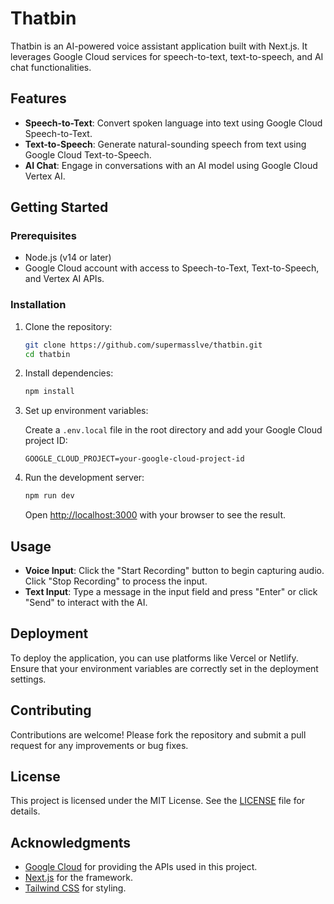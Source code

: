 # Thatbin

Thatbin is an AI-powered voice assistant application built with Next.js. It leverages Google Cloud services for speech-to-text, text-to-speech, and AI chat functionalities.

## Features

- **Speech-to-Text**: Convert spoken language into text using Google Cloud Speech-to-Text.
- **Text-to-Speech**: Generate natural-sounding speech from text using Google Cloud Text-to-Speech.
- **AI Chat**: Engage in conversations with an AI model using Google Cloud Vertex AI.

## Getting Started

### Prerequisites

- Node.js (v14 or later)
- Google Cloud account with access to Speech-to-Text, Text-to-Speech, and Vertex AI APIs.

### Installation

1. Clone the repository:

   ```bash
   git clone https://github.com/supermasslve/thatbin.git
   cd thatbin
   ```

2. Install dependencies:

   ```bash
   npm install
   ```

3. Set up environment variables:

   Create a `.env.local` file in the root directory and add your Google Cloud project ID:

   ```plaintext
   GOOGLE_CLOUD_PROJECT=your-google-cloud-project-id
   ```

4. Run the development server:

   ```bash
   npm run dev
   ```

   Open [http://localhost:3000](http://localhost:3000) with your browser to see the result.

## Usage

- **Voice Input**: Click the "Start Recording" button to begin capturing audio. Click "Stop Recording" to process the input.
- **Text Input**: Type a message in the input field and press "Enter" or click "Send" to interact with the AI.

## Deployment

To deploy the application, you can use platforms like Vercel or Netlify. Ensure that your environment variables are correctly set in the deployment settings.

## Contributing

Contributions are welcome! Please fork the repository and submit a pull request for any improvements or bug fixes.

## License

This project is licensed under the MIT License. See the [LICENSE](LICENSE) file for details.

## Acknowledgments

- [Google Cloud](https://cloud.google.com/) for providing the APIs used in this project.
- [Next.js](https://nextjs.org/) for the framework.
- [Tailwind CSS](https://tailwindcss.com/) for styling.